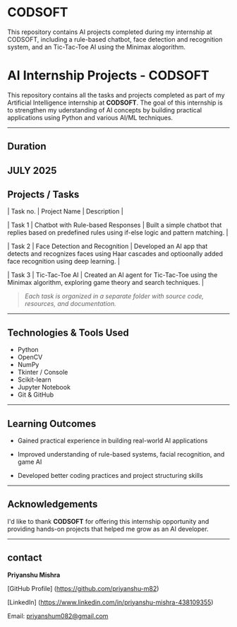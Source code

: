 # CODSOFT
This repository contains AI projects completed during my internship at CODSOFT, including a rule-based chatbot, face detection and recognition system, and an Tic-Tac-Toe AI using the Minimax alogorithm.

# AI Internship Projects - CODSOFT

This repository contains all the tasks and projects completed as part of my Artificial Intelligence internship at **CODSOFT**. The goal of this internship is to strengthen my uderstanding of AI concepts by building practical applications using Python and various AI/ML techniques.

---
## Duration
**JULY 2025**
---

## Projects / Tasks

| Task no. | Project Name | Description |

| Task 1 | Chatbot with Rule-based Responses | Built a simple chatbot that replies based on predefined rules using if-else logic and pattern matching. |

| Task 2 | Face Detection and Recognition | Developed an AI app that detects and recognizes faces using Haar cascades and optioonally added face recognition using deep learning. |

| Task 3 | Tic-Tac-Toe AI | Created an AI agent for Tic-Tac-Toe using the Minimax algorithm, exploring game theory and search techniques. |

> *Each task is organized in a separate folder with source code, resources, and documentation.*

---

## Technologies & Tools Used

- Python
- OpenCV
- NumPy
- Tkinter / Console
- Scikit-learn
- Jupyter Notebook
- Git & GitHub

---

## Learning Outcomes

- Gained practical experience in building real-world AI applications 

- Improved understanding of rule-based systems, facial recognition, and game AI

- Developed better coding practices and project structuring skills

---

## Acknowledgements

I'd like to thank **CODSOFT** for offering this internship opportunity and providing hands-on projects that helped me grow as an AI developer.

---

## contact

**Priyanshu Mishra**

[GitHub Profile] (https://github.com/priyanshu-m82)

[LinkedIn] (https://www.linkedin.com/in/priyanshu-mishra-438109355)

Email: priyanshum082@gmail.com


